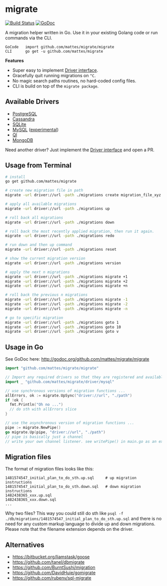 # migrate

[![Build Status](https://travis-ci.org/mattes/migrate.svg?branch=master)](https://travis-ci.org/mattes/migrate)
[![GoDoc](https://godoc.org/github.com/mattes/migrate?status.svg)](https://godoc.org/github.com/mattes/migrate)

A migration helper written in Go. Use it in your existing Golang code 
or run commands via the CLI. 

```
GoCode   import github.com/mattes/migrate/migrate
CLI      go get -u github.com/mattes/migrate
```

__Features__

* Super easy to implement [Driver interface](http://godoc.org/github.com/mattes/migrate/driver#Driver).
* Gracefully quit running migrations on ``^C``.
* No magic search paths routines, no hard-coded config files.
* CLI is build on top of the ``migrate package``.


## Available Drivers

 * [PostgreSQL](driver/postgres)
 * [Cassandra](driver/cassandra)
 * [SQLite](driver/sqlite3)
 * [MySQL](driver/mysql) ([experimental](https://github.com/mattes/migrate/issues/1#issuecomment-58728186))
 * [Ql](driver/ql)
 * [MongoDB](driver/mongodb)

Need another driver? Just implement the [Driver interface](http://godoc.org/github.com/mattes/migrate/driver#Driver) and open a PR.


## Usage from Terminal

```bash
# install
go get github.com/mattes/migrate

# create new migration file in path
migrate -url driver://url -path ./migrations create migration_file_xyz

# apply all available migrations
migrate -url driver://url -path ./migrations up

# roll back all migrations
migrate -url driver://url -path ./migrations down

# roll back the most recently applied migration, then run it again.
migrate -url driver://url -path ./migrations redo

# run down and then up command
migrate -url driver://url -path ./migrations reset

# show the current migration version
migrate -url driver://url -path ./migrations version

# apply the next n migrations
migrate -url driver://url -path ./migrations migrate +1
migrate -url driver://url -path ./migrations migrate +2
migrate -url driver://url -path ./migrations migrate +n

# roll back the previous n migrations
migrate -url driver://url -path ./migrations migrate -1
migrate -url driver://url -path ./migrations migrate -2
migrate -url driver://url -path ./migrations migrate -n

# go to specific migration
migrate -url driver://url -path ./migrations goto 1
migrate -url driver://url -path ./migrations goto 10
migrate -url driver://url -path ./migrations goto v
```


## Usage in Go

See GoDoc here: http://godoc.org/github.com/mattes/migrate/migrate

```go
import "github.com/mattes/migrate/migrate"

// Import any required drivers so that they are registered and available
import _ "github.com/mattes/migrate/driver/mysql"

// use synchronous versions of migration functions ...
allErrors, ok := migrate.UpSync("driver://url", "./path")
if !ok {
  fmt.Println("Oh no ...")
  // do sth with allErrors slice
}

// use the asynchronous version of migration functions ...
pipe := migrate.NewPipe()
go migrate.Up(pipe, "driver://url", "./path")
// pipe is basically just a channel
// write your own channel listener. see writePipe() in main.go as an example.
```

## Migration files

The format of migration files looks like this:

```
1481574547_initial_plan_to_do_sth.up.sql     # up migration instructions
1481574547_initial_plan_to_do_sth.down.sql   # down migration instructions
1482438365_xxx.up.sql
1482438365_xxx.down.sql
...
```

Why two files? This way you could still do sth like 
``psql -f ./db/migrations/1481574547_initial_plan_to_do_sth.up.sql`` and there is no
need for any custom markup language to divide up and down migrations. Please note
that the filename extension depends on the driver.


## Alternatives

 * https://bitbucket.org/liamstask/goose
 * https://github.com/tanel/dbmigrate
 * https://github.com/BurntSushi/migration
 * https://github.com/DavidHuie/gomigrate
 * https://github.com/rubenv/sql-migrate



